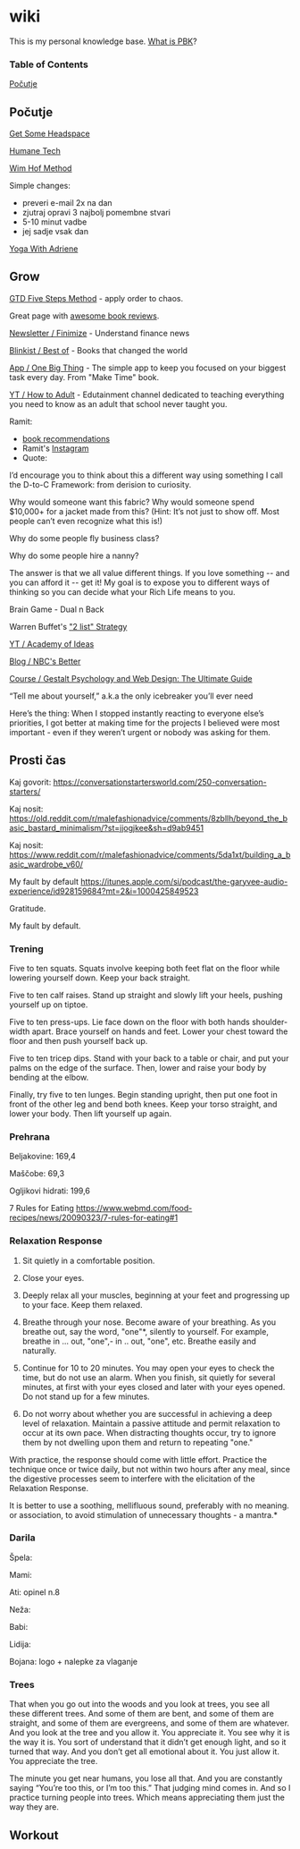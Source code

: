 # wiki

This is my personal knowledge base. [What is PBK](https://en.wikipedia.org/wiki/Personal_knowledge_base)?

### Table of Contents

[Počutje](##Počutje)

## Počutje


[Get Some Headspace](https://medium.com/time-dorks/my-year-of-headspace-i-meditated-for-400-days-and-all-i-got-was-this-lousy-sense-of-clarity-and-9b0bc69c9fd8) 

[Humane Tech](http://humanetech.com) 

[Wim Hof Method](https://www.wimhofmethod.com/fundamentals-video-course-introduction) 

Simple changes:

* preveri e-mail 2x na dan
* zjutraj opravi 3 najbolj pomembne stvari
* 5-10 minut vadbe
* jej sadje vsak dan


[Yoga With Adriene](https://www.youtube.com/user/yogawithadriene/playlists) 

## Grow

[GTD Five Steps Method](https://gettingthingsdone.com/five-steps/) - apply order to chaos.

Great page with [awesome book reviews](https://sivers.org/book).

[Newsletter / Finimize](https://www.finimize.com/wp/) - Understand finance news

[Blinkist / Best of](https://www.blinkist.com/user-lists/books-that-changed-the-world-by-blinkist) - Books that changed the world

[App / One Big Thing](http://www.onebigthing.co/
) - The simple app to keep you focused on your biggest task every day. From "Make Time" book.

[YT / How to Adult](https://www.youtube.com/user/learnhowtoadult/videos) - Edutainment channel dedicated to teaching everything you need to know as an adult that school never taught you.

Ramit:

* [book recommendations](https://www.iwillteachyoutoberich.com/blog/here-are-50-books-i-recommend/)
* Ramit's [Instagram](https://www.instagram.com/ramit/)
* Quote:

I’d encourage you to think about this a different way using something I call the D-to-C Framework: from derision to curiosity.

Why would someone want this fabric? Why would someone spend $10,000+ for a jacket made from this? (Hint: It’s not just to show off. Most people can’t even recognize what this is!)

Why do some people fly business class?

Why do some people hire a nanny?

The answer is that we all value different things. If you love something -- and you can afford it -- get it! My goal is to expose you to different ways of thinking so you can decide what your Rich Life means to you.

Brain Game - Dual n Back

Warren Buffet's ["2 list" Strategy](https://jamesclear.com/buffett-focus)  

[YT / Academy of Ideas](https://www.youtube.com/user/academyofideas/videos)

[Blog / NBC's Better](https://www.nbcnews.com/better)

[Course / Gestalt Psychology and Web Design: The Ultimate Guide](https://www.interaction-design.org/courses/gestalt-psychology-and-web-design-the-ultimate-guide)


“Tell me about yourself,” 
a.k.a the only icebreaker 
you’ll ever need

Here’s the thing: When I stopped instantly reacting to everyone else’s priorities, I got better at making time for the projects I believed were most important - even if they weren’t urgent or nobody was asking for them. 

## Prosti čas

Kaj govorit: https://conversationstartersworld.com/250-conversation-starters/

Kaj nosit: https://old.reddit.com/r/malefashionadvice/comments/8zbllh/beyond_the_basic_bastard_minimalism/?st=jjogjkee&sh=d9ab9451

Kaj nosit: https://www.reddit.com/r/malefashionadvice/comments/5da1xt/building_a_basic_wardrobe_v60/

My fault by default
https://itunes.apple.com/si/podcast/the-garyvee-audio-experience/id928159684?mt=2&i=1000425849523

Gratitude. 

My fault by default. 

### Trening

Five to ten squats. Squats involve keeping both feet flat on the floor while lowering yourself down. Keep your back straight.

Five to ten calf raises. Stand up straight and slowly lift your heels, pushing yourself up on tiptoe.

Five to ten press-ups. Lie face down on the floor with both hands shoulder-width apart. Brace yourself on hands and feet. Lower your chest toward the floor and then push yourself back up.

Five to ten tricep dips. Stand with your back to a table or chair, and put your palms on the edge of the surface. Then, lower and raise your body by bending at the elbow.

Finally, try five to ten lunges. Begin standing upright, then put one foot in front of the other leg and bend both knees. Keep your torso straight, and lower your body. Then lift yourself up again.

### Prehrana

Beljakovine: 169,4

Maščobe: 69,3

Ogljikovi hidrati: 199,6

7 Rules for Eating
https://www.webmd.com/food-recipes/news/20090323/7-rules-for-eating#1


### Relaxation Response

1.   Sit quietly in a comfortable position.


2.  Close your eyes.


3. Deeply relax all your muscles, 
beginning at your feet and progressing up to your face. 
Keep them relaxed.


4.  Breathe through your nose. 
Become aware of your breathing. 
As you breathe out, say the word, "one"*, 
silently to yourself. For example, 
breathe in ... out, "one",- in .. out, "one", etc. 
Breathe easily and naturally.


5.  Continue for 10 to 20 minutes. 
You may open your eyes to check the time, but do not use an alarm. 
When you finish, sit quietly for several minutes, 
at first with your eyes closed and later with your eyes opened. 
Do not stand up for a few minutes.


6.  Do not worry about whether you are successful 
in achieving a deep level of relaxation. 
Maintain a passive attitude and permit relaxation to occur at its own pace. 
When distracting thoughts occur, 
try to ignore them by not dwelling upon them 
and return to repeating "one."


With practice, the response should come with little effort. 
Practice the technique once or twice daily, 
but not within two hours after any meal, 
since the digestive processes seem to interfere with 
the elicitation of the Relaxation Response.


It is better to use a soothing, mellifluous sound, preferably with no meaning.
or association, to avoid stimulation of unnecessary thoughts - a mantra.*

### Darila

Špela:

Mami:

Ati: opinel n.8

Neža:

Babi:

Lidija:

Bojana: logo + nalepke za vlaganje

### Trees

That when you go out into the woods and you look at trees, you see all these different trees. And some of them are bent, and some of them are straight, and some of them are evergreens, and some of them are whatever. And you look at the tree and you allow it. You appreciate it. You see why it is the way it is. You sort of understand that it didn’t get enough light, and so it turned that way. And you don’t get all emotional about it. You just allow it. You appreciate the tree.

The minute you get near humans, you lose all that. And you are constantly saying “You’re too this, or I’m too this.” That judging mind comes in. And so I practice turning people into trees. Which means appreciating them just the way they are. 

## Workout

